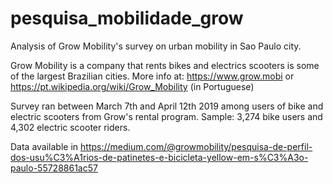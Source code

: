 # pesquisa_mobilidade_grow
Analysis of Grow Mobility's survey on urban mobility in Sao Paulo city.

Grow Mobility is a company that rents bikes and electrics scooters is some of the largest Brazilian cities. More info at: https://www.grow.mobi or https://pt.wikipedia.org/wiki/Grow_Mobility (in Portuguese)

Survey ran between March 7th and April 12th 2019 among users of bike and electric scooters from Grow's rental program.
Sample: 3,274 bike users and 4,302 electric scooter riders.

Data available in https://medium.com/@growmobility/pesquisa-de-perfil-dos-usu%C3%A1rios-de-patinetes-e-bicicleta-yellow-em-s%C3%A3o-paulo-55728861ac57
